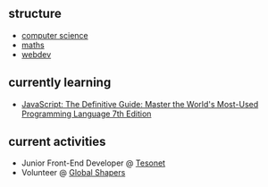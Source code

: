 ## structure

- [computer science](./compscience/compsci.md)
- [maths](./maths/maths.md)
- [webdev](./webdev/webdev.md)

## currently learning

- [JavaScript: The Definitive Guide: Master the World's Most-Used Programming Language 7th Edition](https://www.amazon.com/JavaScript-Definitive-Most-Used-Programming-Language/dp/1491952024)

## current activities

- Junior Front-End Developer @ [Tesonet](http://tesonet.com)
- Volunteer @ [Global Shapers](http://globalshapers.org)
